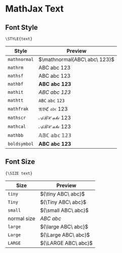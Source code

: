 # MathJax Text

## Font Style

```
\STYLE{text}
```

| Style | Preview |
|--|--|
| `mathnormal` | $\mathnormal{ABC\ abc\ 123}$ |
| `mathrm` | $\mathrm{ABC\ abc\ 123}$ |
| `mathsf` | $\mathsf{ABC\ abc\ 123}$ |
| `mathbf` | $\mathbf{ABC\ abc\ 123}$ |
| `mathit` | $\mathit{ABC\ abc\ 123}$ |
| `mathtt` | $\mathtt{ABC\ abc\ 123}$ |
| `mathfrak` | $\mathfrak{ABC\ abc\ 123}$ |
| `mathscr` | $\mathscr{ABC\ abc\ 123}$ |
| `mathcal` | $\mathcal{ABC\ abc\ 123}$ |
| `mathbb` | $\mathbb{ABC\ abc\ 123}$ |
| `boldsymbol` | $\boldsymbol{ABC\ abc\ 123}$ |

## Font Size

```
{\SIZE text}
```

| Size | Preview |
|--|--|
| `tiny` | ${\tiny ABC\ abc}$ |
| `Tiny` | ${\Tiny ABC\ abc}$ |
| `small` | ${\small ABC\ abc}$ |
| normal size | $ABC\ abc$ |
| `large` | ${\large ABC\ abc}$ |
| `Large` | ${\Large ABC\ abc}$ |
| `LARGE` | ${\LARGE ABC\ abc}$ |

<!--
$$
\Bbb{ABC\ abc\ 123}
\quad
\pmb{ABC\ abc\ 123}
\quad
\text{ABC\ abc\ 123}
$$
-->
